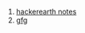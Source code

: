 1. <a href="https://www.hackerearth.com/practice/notes/dynamic-programming-problems-involving-grids/">hackerearth notes</a><br>
2. <a href="https://www.geeksforgeeks.org/minimum-cost-path-left-right-bottom-moves-allowed/">gfg</a>
